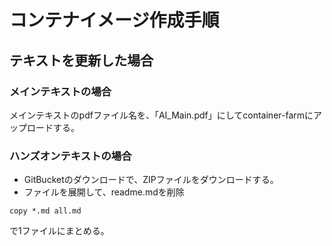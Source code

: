 # コンテナイメージ作成手順

## テキストを更新した場合

### メインテキストの場合

メインテキストのpdfファイル名を、「AI_Main.pdf」にしてcontainer-farmにアップロードする。

### ハンズオンテキストの場合

* GitBucketのダウンロードで、ZIPファイルをダウンロードする。
* ファイルを展開して、readme.mdを削除
```
copy *.md all.md
```
で1ファイルにまとめる。
